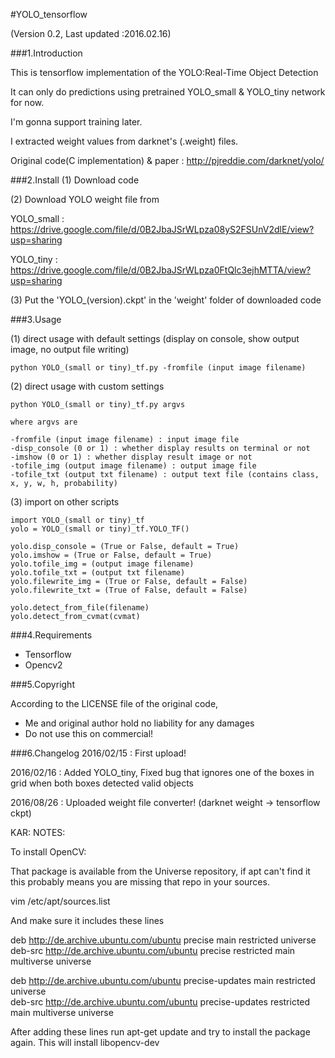 #YOLO_tensorflow

(Version 0.2, Last updated :2016.02.16)

###1.Introduction

This is tensorflow implementation of the YOLO:Real-Time Object Detection

It can only do predictions using pretrained YOLO_small & YOLO_tiny network for now.

I'm gonna support training later.

I extracted weight values from darknet's (.weight) files.

Original code(C implementation) & paper : http://pjreddie.com/darknet/yolo/

###2.Install
(1) Download code

(2) Download YOLO weight file from

YOLO_small : https://drive.google.com/file/d/0B2JbaJSrWLpza08yS2FSUnV2dlE/view?usp=sharing

YOLO_tiny  : https://drive.google.com/file/d/0B2JbaJSrWLpza0FtQlc3ejhMTTA/view?usp=sharing

(3) Put the 'YOLO_(version).ckpt' in the 'weight' folder of downloaded code

###3.Usage

(1) direct usage with default settings (display on console, show output image, no output file writing)

	python YOLO_(small or tiny)_tf.py -fromfile (input image filename)

(2) direct usage with custom settings

	python YOLO_(small or tiny)_tf.py argvs

	where argvs are

	-fromfile (input image filename) : input image file
	-disp_console (0 or 1) : whether display results on terminal or not
	-imshow (0 or 1) : whether display result image or not
	-tofile_img (output image filename) : output image file
	-tofile_txt (output txt filename) : output text file (contains class, x, y, w, h, probability)

(3) import on other scripts

	import YOLO_(small or tiny)_tf
	yolo = YOLO_(small or tiny)_tf.YOLO_TF()

	yolo.disp_console = (True or False, default = True)
	yolo.imshow = (True or False, default = True)
	yolo.tofile_img = (output image filename)
	yolo.tofile_txt = (output txt filename)
	yolo.filewrite_img = (True or False, default = False)
	yolo.filewrite_txt = (True of False, default = False)

	yolo.detect_from_file(filename)
	yolo.detect_from_cvmat(cvmat)

###4.Requirements

- Tensorflow
- Opencv2

###5.Copyright

According to the LICENSE file of the original code, 
- Me and original author hold no liability for any damages
- Do not use this on commercial!

###6.Changelog
2016/02/15 : First upload!

2016/02/16 : Added YOLO_tiny, Fixed bug that ignores one of the boxes in grid when both boxes detected valid objects

2016/08/26 : Uploaded weight file converter! (darknet weight -> tensorflow ckpt)


KAR: NOTES:

To install OpenCV: 



That package is available from the Universe repository, if apt can't find it this probably means you are missing that repo in your sources.

vim  /etc/apt/sources.list

And make sure it includes these lines

deb http://de.archive.ubuntu.com/ubuntu precise main restricted universe   
deb-src http://de.archive.ubuntu.com/ubuntu precise restricted main multiverse universe

deb http://de.archive.ubuntu.com/ubuntu precise-updates main restricted universe  
deb-src http://de.archive.ubuntu.com/ubuntu precise-updates restricted main multiverse universe

After adding these lines run apt-get update and try to install the package again. 
This will install libopencv-dev
